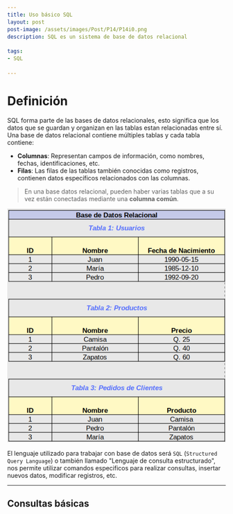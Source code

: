 ```yaml
---
title: Uso básico SQL
layout: post
post-image: /assets/images/Post/P14/P14i0.png
description: SQL es un sistema de base de datos relacional

tags:
- SQL

---
```


# Definición

SQL forma parte de las bases de datos relacionales, esto significa que los datos que se guardan y organizan en las tablas estan relacionadas entre sí.
Una base de datos relacional contiene múltiples tablas y cada tabla contiene: 

- **Columnas**: Representan campos de información, como nombres, fechas, identificaciones, etc. 
- **Filas**: Las filas de las tablas también conocidas como registros, contienen datos específicos relacionados con las columnas.

>En una base datos relacional, pueden haber varias tablas que a su vez están conectadas mediante una **columna común**.

![P14i0](/assets/images/Post/P14/P14i0.png)

El lenguaje utilizado para trabajar con base de datos será `SQL` (`Structured Query Language`) o también llamado "Lenguaje de consulta estructurado", nos permite utilizar comandos especificos para realizar consultas, insertar nuevos datos, modificar registros, etc.

---

## Consultas básicas


